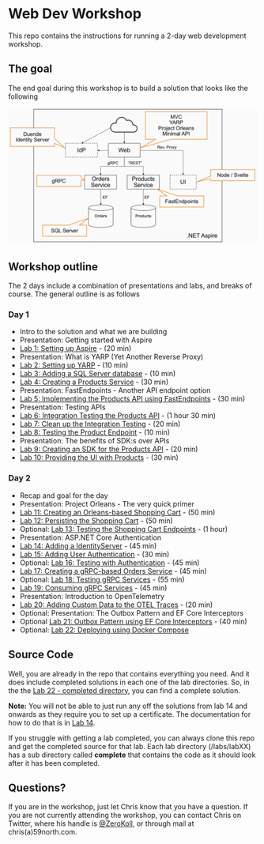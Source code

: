 # Web Dev Workshop

This repo contains the instructions for running a 2-day web development workshop.

## The goal

The end goal during this workshop is to build a solution that looks like the following

![Architecture Overview](resources/architecture-overview.png)

## Workshop outline

The 2 days include a combination of presentations and labs, and breaks of course. The general outline is as follows

### Day 1

- Intro to the solution and what we are building
- Presentation: Getting started with Aspire
- [Lab 1: Setting up Aspire](./labs/lab1/lab1.md) - (20 min)
- Presentation: What is YARP (Yet Another Reverse Proxy)
- [Lab 2: Setting up YARP](./labs/lab2/lab2.md) - (10 min)
- [Lab 3: Adding a SQL Server database](./labs/lab3/lab3.md) - (10 min)
- [Lab 4: Creating a Products Service](./labs/lab4/lab4.md) - (30 min)
- Presentation: FastEndpoints - Another API endpoint option
- [Lab 5: Implementing the Products API using FastEndpoints](./labs/lab5/lab5.md) - (30 min)
- Presentation: Testing APIs
- [Lab 6: Integration Testing the Products API](./labs/lab6/lab6.md) - (1 hour 30 min)
- [Lab 7: Clean up the Integration Testing](./labs/lab7/lab7.md) - (20 min)
- [Lab 8: Testing the Product Endpoint](./labs/lab8/lab8.md) - (10 min)
- Presentation: The benefits of SDK:s over APIs
- [Lab 9: Creating an SDK for the Products API](./labs/lab9/lab9.md) - (20 min)
- [Lab 10: Providing the UI with Products](./labs/lab10/lab10.md) - (30 min)

### Day 2
- Recap and goal for the day
- Presentation: Project Orleans - The very quick primer
- [Lab 11: Creating an Orleans-based Shopping Cart](./labs/lab11/lab11.md) - (50 min)
- [Lab 12: Persisting the Shopping Cart](./labs/lab12/lab12.md) - (50 min)
- Optional: [Lab 13: Testing the Shopping Cart Endpoints](./labs/lab13/lab13.md) - (1 hour)
- Presentation: ASP.NET Core Authentication
- [Lab 14: Adding a IdentityServer](./labs/lab14/lab14.md) - (45 min)
- [Lab 15: Adding User Authentication](./labs/lab15/lab15.md) - (30 min)
- Optional: [Lab 16: Testing with Authentication](./labs/lab16/lab16.md) - (45 min)
- [Lab 17: Creating a gRPC-based Orders Service](./labs/lab17/lab17.md) - (45 min)
- Optional: [Lab 18: Testing gRPC Services](./labs/lab18/lab18.md) - (55 min)
- [Lab 19: Consuming gRPC Services](./labs/lab19/lab19.md) - (45 min)
- Presentation: Introduction to OpenTelemetry
- [Lab 20: Adding Custom Data to the OTEL Traces](./labs/lab20/lab20.md) - (20 min)
- Optional: Presentation: The Outbox Pattern and EF Core Interceptors
- Optional [Lab 21: Outbox Pattern using EF Core Interceptors](./labs/lab21/lab21.md) - (40 min)
- Optional: [Lab 22: Deploying using Docker Compose](./labs/lab21/lab21.md)

## Source Code

Well, you are already in the repo that contains everything you need. And it does include completed solutions in each one of the lab directories. So, in the the [Lab 22 - completed directory](./labs/lab22/completed), you can find a complete solution.

__Note:__ You will not be able to just run any off the solutions from lab 14 and onwards as they require you to set up a certificate. The documentation for how to do that is in [Lab 14](./labs/lab14/lab14.md).

If you struggle with getting a lab completed, you can always clone this repo and get the completed source for that lab. Each lab directory (/labs/labXX) has a sub directory called __complete__ that contains the code as it should look after it has been completed.

## Questions?

If you are in the workshop, just let Chris know that you have a question. If you are not currently attending the workshop, you can contact Chris on Twitter, where his handle is [@ZeroKoll](https://twitter.com/ZeroKoll), or through mail at chris(a)59north.com.